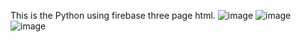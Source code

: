 This is the Python using firebase three page html.
![image](https://github.com/user-attachments/assets/605f7334-d8fc-44fb-a009-cd8cc35f1ff4)
![image](https://github.com/user-attachments/assets/996d4095-d8b3-4128-bf85-d1ce3c35a3dc)
![image](https://github.com/user-attachments/assets/38727c05-8a61-4e20-bd41-d028e94ac6bf)
